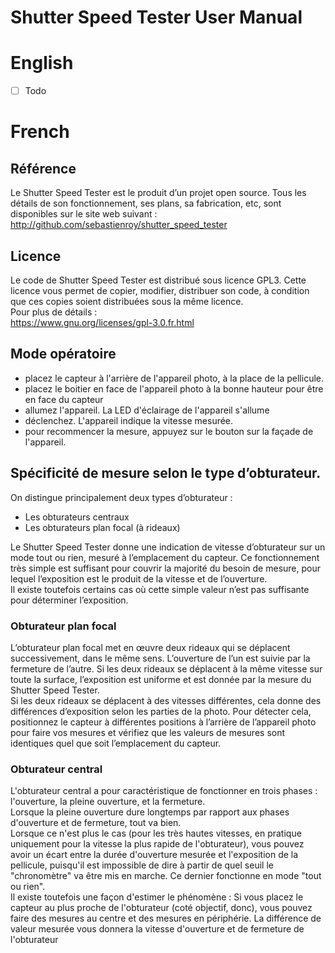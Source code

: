 # Shutter Speed Tester User Manual

# English

- [ ] Todo

# French

## Référence
Le Shutter Speed Tester est le produit d’un projet open source. Tous les détails de son fonctionnement, ses plans, sa fabrication, etc, sont disponibles sur le site web suivant :  
http://github.com/sebastienroy/shutter_speed_tester
## Licence
Le code de Shutter Speed Tester est distribué sous licence GPL3. Cette licence vous permet de copier, modifier, distribuer son code, à condition que ces copies soient distribuées sous la même licence.  
Pour plus de détails :  
https://www.gnu.org/licenses/gpl-3.0.fr.html
## Mode opératoire
-	placez le capteur à l'arrière de l'appareil photo, à la place de la pellicule.
-	placez le boitier en face de l'appareil photo à la bonne hauteur pour être en face du capteur
-	allumez l'appareil. La LED d'éclairage de l'appareil s'allume
-	déclenchez. L'appareil indique la vitesse mesurée.
-	pour recommencer la mesure, appuyez sur le bouton sur la façade de l'appareil.
## Spécificité de mesure selon le type d’obturateur.
On distingue principalement deux types d’obturateur : 
-	Les obturateurs centraux
-	Les obturateurs plan focal (à rideaux)  

Le Shutter Speed Tester donne une indication de vitesse d’obturateur sur un mode tout ou rien, mesuré à l’emplacement du capteur. Ce fonctionnement très simple est suffisant pour couvrir la majorité du besoin de mesure, pour lequel l’exposition est le produit de la vitesse et de l’ouverture.  
Il existe toutefois certains cas où cette simple valeur n’est pas suffisante pour déterminer l’exposition.
### Obturateur plan focal
L’obturateur plan focal met en œuvre deux rideaux qui se déplacent successivement, dans le même sens. L’ouverture de l’un est suivie par la fermeture de l’autre.
Si les deux rideaux se déplacent à la même vitesse sur toute la surface, l’exposition est uniforme et est donnée par la mesure du Shutter Speed Tester.  
Si les deux rideaux se déplacent à des vitesses différentes, cela donne des différences d’exposition selon les parties de la photo. Pour détecter cela, positionnez le capteur à différentes positions à l’arrière de l’appareil photo pour faire vos mesures et vérifiez que les valeurs de mesures sont identiques quel que soit l’emplacement du capteur.
### Obturateur central
L'obturateur central a pour caractéristique de fonctionner en trois phases : l'ouverture, la pleine ouverture, et la fermeture.  
Lorsque la pleine ouverture dure longtemps par rapport aux phases d'ouverture et de fermeture, tout va bien.  
Lorsque ce n'est plus le cas (pour les très hautes vitesses, en pratique uniquement pour la vitesse la plus rapide de l'obturateur), vous pouvez avoir un écart entre la durée d'ouverture mesurée et l'exposition de la pellicule, puisqu'il est impossible de dire à partir de quel seuil le "chronomètre" va être mis en marche. Ce dernier fonctionne en mode "tout ou rien".  
Il existe toutefois une façon d'estimer le phénomène : Si vous placez le capteur au plus proche de l'obturateur (coté objectif, donc), vous pouvez faire des mesures au centre et des mesures en périphérie. La différence de valeur mesurée vous donnera la vitesse d'ouverture et de fermeture de l'obturateur
